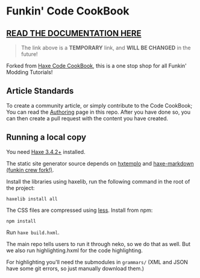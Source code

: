 # Funkin' Code CookBook
## [**READ THE DOCUMENTATION HERE**](https://thekade.net/funkin-cookbook/)
> The link above is a **TEMPORARY** link, and **WILL BE CHANGED** in the future!

Forked from [Haxe Code CookBook](https://github.com/HaxeFoundation/code-cookbook), this is a one stop shop for all Funkin' Modding Tutorials!

## Article Standards

To create a community article, or simply contribute to the Code CookBook; You can read the [Authoring](authoring.md) page in this repo. After you have done so, you can then create a pull request with the content you have created.

## Running a local copy

You need [Haxe 3.4.2+](https://haxe.org/download/list/) installed.

The static site generator source depends on [hxtemplo](https://lib.haxe.org/p/hxtemplo) and [haxe-markdown (funkin crew fork!)](https://github.com/FunkinCrew/haxe-markdown).

Install the libraries using haxelib, run the following command in the root of the project:
```
haxelib install all
```
The CSS files are compressed using [less](http://lesscss.org/#using-less). 
Install from npm:
```
npm install
```

Run `haxe build.hxml`.

The main repo tells users to run it through neko, so we do that as well. But we also run highlighting.hxml for the code highlighting.

For highlighting you'll need the submodules in `grammars/` (XML and JSON have some git errors, so just manually download them.)
